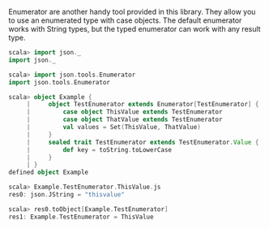 Enumerator are another handy tool provided in this library. They allow you to use an enumerated type
with case objects. The default enumerator works with String types, but the typed enumerator can work with
any result type.

```scala
scala> import json._
import json._

scala> import json.tools.Enumerator
import json.tools.Enumerator

scala> object Example {
     |     object TestEnumerator extends Enumerator[TestEnumerator] {
     |         case object ThisValue extends TestEnumerator
     |         case object ThatValue extends TestEnumerator
     |         val values = Set(ThisValue, ThatValue)
     |     }
     |     sealed trait TestEnumerator extends TestEnumerator.Value {
     |         def key = toString.toLowerCase
     |     }
     | }
defined object Example

scala> Example.TestEnumerator.ThisValue.js
res0: json.JString = "thisvalue"

scala> res0.toObject[Example.TestEnumerator]
res1: Example.TestEnumerator = ThisValue
```

